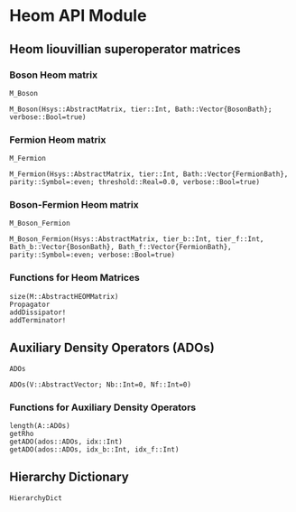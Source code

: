 # Heom API Module

## Heom liouvillian superoperator matrices

### Boson Heom matrix
```@docs
M_Boson
```

```@docs
M_Boson(Hsys::AbstractMatrix, tier::Int, Bath::Vector{BosonBath}; verbose::Bool=true)
```

### Fermion Heom matrix
```@docs
M_Fermion
```

```@docs
M_Fermion(Hsys::AbstractMatrix, tier::Int, Bath::Vector{FermionBath}, parity::Symbol=:even; threshold::Real=0.0, verbose::Bool=true)
```

### Boson-Fermion Heom matrix
```@docs
M_Boson_Fermion
```

```@docs
M_Boson_Fermion(Hsys::AbstractMatrix, tier_b::Int, tier_f::Int, Bath_b::Vector{BosonBath}, Bath_f::Vector{FermionBath}, parity::Symbol=:even; verbose::Bool=true)
```

### Functions for Heom Matrices
```@docs
size(M::AbstractHEOMMatrix)
Propagator
addDissipator!
addTerminator!
```

## Auxiliary Density Operators (ADOs)
```@docs
ADOs
```

```@docs
ADOs(V::AbstractVector; Nb::Int=0, Nf::Int=0)
```

### Functions for Auxiliary Density Operators
```@docs
length(A::ADOs)
getRho
getADO(ados::ADOs, idx::Int)
getADO(ados::ADOs, idx_b::Int, idx_f::Int)
```

## Hierarchy Dictionary
```@docs
HierarchyDict
```